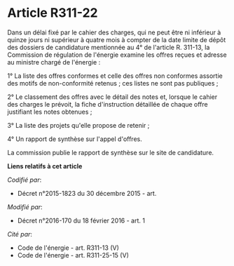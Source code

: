 # Article R311-22

Dans un délai fixé par le cahier des charges, qui ne peut être ni inférieur à quinze jours ni supérieur à quatre mois à
compter de la date limite de dépôt des dossiers de candidature mentionnée au 4° de l'article R. 311-13, la Commission de
régulation de l'énergie examine les offres reçues et adresse au ministre chargé de l'énergie : 

1° La liste des offres conformes et celle des offres non conformes assortie des motifs de non-conformité retenus ; ces listes
ne sont pas publiques ; 

2° Le classement des offres avec le détail des notes et, lorsque le cahier des charges le prévoit, la fiche d'instruction
détaillée de chaque offre justifiant les notes obtenues ; 

3° La liste des projets qu'elle propose de retenir ; 

4° Un rapport de synthèse sur l'appel d'offres. 

La commission publie le rapport de synthèse sur le site de candidature.

**Liens relatifs à cet article**

_Codifié par_:

  - Décret n°2015-1823 du 30 décembre 2015 - art.

_Modifié par_:

  - Décret n°2016-170 du 18 février 2016 - art. 1

_Cité par_:

  - Code de l'énergie - art. R311-13 (V)
  - Code de l'énergie - art. R311-25-15 (V)

